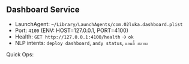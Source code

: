 
## Dashboard Service
- LaunchAgent: `~/Library/LaunchAgents/com.02luka.dashboard.plist`
- Port: `4100` (ENV: HOST=127.0.0.1, PORT=4100)
- Health: `GET http://127.0.0.1:4100/health` → `ok`
- NLP intents: `deploy dashboard`, `andy status`, `แอนดี้ สถานะ`

Quick Ops:
